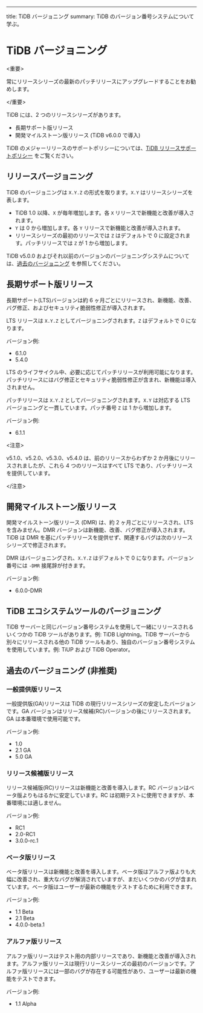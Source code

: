 ---
title: TiDB バージョニング
summary: TiDB のバージョン番号システムについて学ぶ。

# TiDB バージョニング

<重要>

常にリリースシリーズの最新のパッチリリースにアップグレードすることをお勧めします。

</重要>

TiDB には、2 つのリリースシリーズがあります。

* 長期サポート版リリース
* 開発マイルストーン版リリース (TiDB v6.0.0 で導入)

TiDB のメジャーリリースのサポートポリシーについては、[TiDB リリースサポートポリシー](https://en.pingcap.com/tidb-release-support-policy/) をご覧ください。

## リリースバージョニング

TiDB のバージョニングは `X.Y.Z` の形式を取ります。`X.Y` はリリースシリーズを表します。

- TiDB 1.0 以降、`X` が毎年増加します。各 `X` リリースで新機能と改善が導入されます。
- `Y` は 0 から増加します。各 `Y` リリースで新機能と改善が導入されます。
- リリースシリーズの最初のリリースでは `Z` はデフォルトで 0 に設定されます。パッチリリースでは `Z` が 1 から増加します。

TiDB v5.0.0 およびそれ以前のバージョンのバージョニングシステムについては、[過去のバージョニング](#historical-versioning-deprecated) を参照してください。

## 長期サポート版リリース

長期サポート(LTS)バージョンは約 6 ヶ月ごとにリリースされ、新機能、改善、バグ修正、およびセキュリティ脆弱性修正が導入されます。

LTS リリースは `X.Y.Z` としてバージョニングされます。`Z` はデフォルトで 0 になります。

バージョン例:

- 6.1.0
- 5.4.0

LTS のライフサイクル中、必要に応じてパッチリリースが利用可能になります。パッチリリースにはバグ修正とセキュリティ脆弱性修正が含まれ、新機能は導入されません。

パッチリリースは `X.Y.Z` としてバージョニングされます。`X.Y` は対応する LTS バージョニングと一貫しています。パッチ番号 `Z` は 1 から増加します。

バージョン例:

- 6.1.1

<注意>

v5.1.0、v5.2.0、v5.3.0、v5.4.0 は、前のリリースからわずか 2 か月後にリリースされましたが、これら 4 つのリリースはすべて LTS であり、パッチリリースを提供しています。

</注意>

## 開発マイルストーン版リリース

開発マイルストーン版リリース (DMR) は、約 2 ヶ月ごとにリリースされ、LTS を含みません。DMR バージョンは新機能、改善、バグ修正が導入されます。TiDB は DMR を基にパッチリリースを提供せず、関連するバグは次のリリースシリーズで修正されます。

DMR はバージョニングされ、`X.Y.Z` はデフォルトで 0 になります。バージョン番号には `-DMR` 接尾辞が付きます。

バージョン例:

- 6.0.0-DMR

## TiDB エコシステムツールのバージョニング

TiDB サーバーと同じバージョン番号システムを使用して一緒にリリースされるいくつかの TiDB ツールがあります。例: TiDB Lightning。TiDB サーバーから別々にリリースされる他の TiDB ツールもあり、独自のバージョン番号システムを使用しています。例: TiUP および TiDB Operator。

## 過去のバージョニング (非推奨)

### 一般提供版リリース

一般提供版(GA)リリースは TiDB の現行リリースシリーズの安定したバージョンです。GA バージョンはリリース候補(RC)バージョンの後にリリースされます。GA は本番環境で使用可能です。

バージョン例:

- 1.0
- 2.1 GA
- 5.0 GA

### リリース候補版リリース

リリース候補版(RC)リリースは新機能と改善を導入します。RC バージョンはベータ版よりもはるかに安定しています。RC は初期テストに使用できますが、本番環境には適しません。

バージョン例:

- RC1
- 2.0-RC1
- 3.0.0-rc.1

### ベータ版リリース

ベータ版リリースは新機能と改善を導入します。ベータ版はアルファ版よりも大幅に改善され、重大なバグが解消されていますが、まだいくつかのバグが含まれています。ベータ版はユーザーが最新の機能をテストするために利用できます。

バージョン例:

- 1.1 Beta
- 2.1 Beta
- 4.0.0-beta.1

### アルファ版リリース

アルファ版リリースはテスト用の内部リリースであり、新機能と改善が導入されます。アルファ版リリースは現行リリースシリーズの最初のバージョンです。アルファ版リリースには一部のバグが存在する可能性があり、ユーザーは最新の機能をテストできます。

バージョン例:

- 1.1 Alpha
